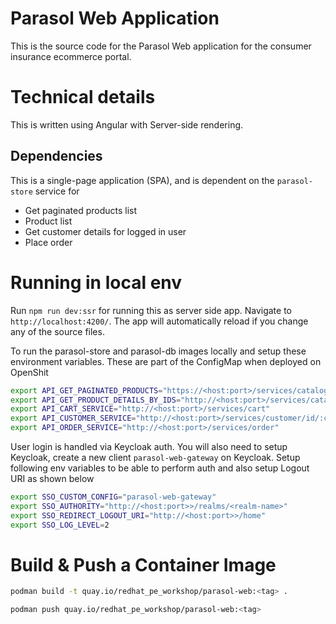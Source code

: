 # Parasol Web Application

This is the source code for the Parasol Web application for the consumer insurance ecommerce portal.

# Technical details

This is written using Angular with Server-side rendering.  

## Dependencies

This is a single-page application (SPA), and is dependent on the `parasol-store` service for 

* Get paginated products list
* Product list
* Get customer details for logged in user
* Place order

# Running in local env

Run `npm run dev:ssr` for running this as server side app. Navigate to `http://localhost:4200/`. The app will automatically reload if you change any of the source files.

To run the parasol-store and parasol-db images locally and setup these environment variables. These are part of the ConfigMap when deployed on OpenShit

```bash
export API_GET_PAGINATED_PRODUCTS="https://<host:port>/services/catalog/product"
export API_GET_PRODUCT_DETAILS_BY_IDS="http://<host:port>/services/catalog/product/:ids" 
export API_CART_SERVICE="http://<host:port>/services/cart"
export API_CUSTOMER_SERVICE="http://<host:port>/services/customer/id/:custId"
export API_ORDER_SERVICE="http://<host:port>/services/order"
```

User login is handled via Keycloak auth. You will also need to setup Keycloak, create a new client `parasol-web-gateway` on Keycloak. 
Setup following env variables to be able to perform auth and also setup Logout URI as shown below

```bash
export SSO_CUSTOM_CONFIG="parasol-web-gateway"
export SSO_AUTHORITY="http://<host:port>>/realms/<realm-name>"
export SSO_REDIRECT_LOGOUT_URI="http://<host:port>>/home"
export SSO_LOG_LEVEL=2
```



# Build & Push a Container Image

```bash
podman build -t quay.io/redhat_pe_workshop/parasol-web:<tag> .

podman push quay.io/redhat_pe_workshop/parasol-web:<tag> 
```
